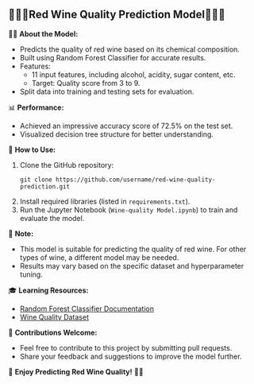 ## **🍷🍷🍷Red Wine Quality Prediction Model🍷🍷🍷**

🍷🍇 **About the Model:**

- Predicts the quality of red wine based on its chemical composition.
- Built using Random Forest Classifier for accurate results.
- Features:
   - 11 input features, including alcohol, acidity, sugar content, etc.
   - Target: Quality score from 3 to 9.
- Split data into training and testing sets for evaluation.

📊 **Performance:**

- Achieved an impressive accuracy score of 72.5% on the test set.
- Visualized decision tree structure for better understanding.

🚀 **How to Use:**

1. Clone the GitHub repository:
   ```
   git clone https://github.com/username/red-wine-quality-prediction.git
   ```
2. Install required libraries (listed in `requirements.txt`).
3. Run the Jupyter Notebook (`Wine-quality Model.ipynb`) to train and evaluate the model.

📝 **Note:**

- This model is suitable for predicting the quality of red wine. For other types of wine, a different model may be needed.
- Results may vary based on the specific dataset and hyperparameter tuning.

🎓 **Learning Resources:**

- [Random Forest Classifier Documentation](https://scikit-learn.org/stable/modules/generated/sklearn.ensemble.RandomForestClassifier.html)
- [Wine Quality Dataset](https://github.com/pronzzz/red-wine-quality/blob/main/winequality-red.csv)

🤝 **Contributions Welcome:**

- Feel free to contribute to this project by submitting pull requests.
- Share your feedback and suggestions to improve the model further.

🍷 **Enjoy Predicting Red Wine Quality!** 🍷🎉﻿
